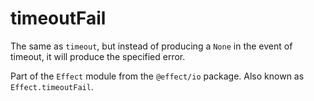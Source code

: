 # timeoutFail

The same as `timeout`, but instead of producing a `None` in the event of
timeout, it will produce the specified error.

Part of the `Effect` module from the `@effect/io` package. Also known as `Effect.timeoutFail`.
